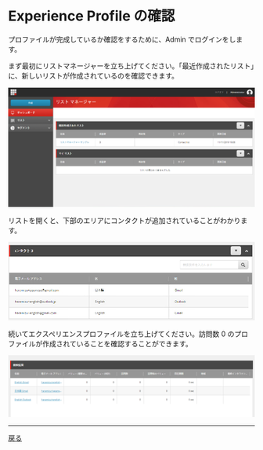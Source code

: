# Experience Profile の確認

プロファイルが完成しているか確認をするために、Admin でログインをします。

まず最初にリストマネージャーを立ち上げてください。「最近作成されたリスト」に、新しいリストが作成されているのを確認できます。

<img src="images/listmgn01.png" alt="リスト一覧" />

リストを開くと、下部のエリアにコンタクトが追加されていることがわかります。

<img src="images/listmgn02.png" alt="コンタクト一覧" />

続いてエクスペリエンスプロファイルを立ち上げてください。訪問数 0 のプロファイルが作成されていることを確認することができます。

<img src="images/listmgn03.png" alt="プロファイル一覧" />

---
[戻る](./)